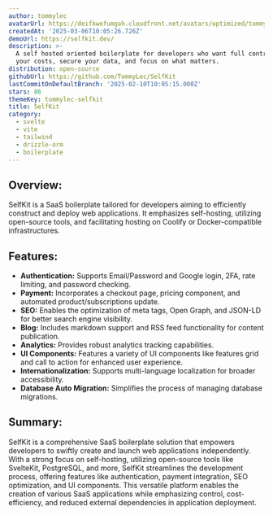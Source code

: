 ```yaml
---
author: tommylec
avatarUrl: https://deifkwefumgah.cloudfront.net/avatars/optimized/tommylec-selfkit-avatar-128.webp
createdAt: '2025-03-06T10:05:26.726Z'
demoUrl: https://selfkit.dev/
description: >-
  A self hosted oriented boilerplate for developers who want full control: cut
  your costs, secure your data, and focus on what matters.
distribution: open-source
githubUrl: https://github.com/TommyLec/SelfKit
lastCommitOnDefaultBranch: '2025-02-10T10:05:15.000Z'
stars: 86
themeKey: tommylec-selfkit
title: SelfKit
category:
  - svelte
  - vite
  - tailwind
  - drizzle-orm
  - boilerplate
---
```

## Overview:
SelfKit is a SaaS boilerplate tailored for developers aiming to efficiently construct and deploy web applications. It emphasizes self-hosting, utilizing open-source tools, and facilitating hosting on Coolify or Docker-compatible infrastructures.

## Features:
- **Authentication:** Supports Email/Password and Google login, 2FA, rate limiting, and password checking.
- **Payment:** Incorporates a checkout page, pricing component, and automated product/subscriptions update.
- **SEO:** Enables the optimization of meta tags, Open Graph, and JSON-LD for better search engine visibility.
- **Blog:** Includes markdown support and RSS feed functionality for content publication.
- **Analytics:** Provides robust analytics tracking capabilities.
- **UI Components:** Features a variety of UI components like features grid and call to action for enhanced user experience.
- **Internationalization:** Supports multi-language localization for broader accessibility.
- **Database Auto Migration:** Simplifies the process of managing database migrations.

## Summary:
SelfKit is a comprehensive SaaS boilerplate solution that empowers developers to swiftly create and launch web applications independently. With a strong focus on self-hosting, utilizing open-source tools like SvelteKit, PostgreSQL, and more, SelfKit streamlines the development process, offering features like authentication, payment integration, SEO optimization, and UI components. This versatile platform enables the creation of various SaaS applications while emphasizing control, cost-efficiency, and reduced external dependencies in application deployment.